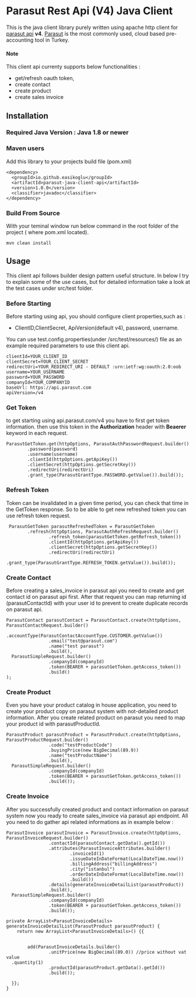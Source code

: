 # Parasut Rest Api (V4) Java Client

This is the java client library purely written using apache http client for [parasut api](https://apidocs.parasut.com/) **v4**. [Parasut](https://www.parasut.com/) is the most commonly used, cloud based pre-accounting tool in Turkey. 

#### Note 
This client api currenty  supports below functionalities :

 - 	get/refresh oauth token,
 - create contact
 - create product
 - create sales invoice 


## Installation

### Required Java Version :  Java 1.8 or newer

### Maven users
Add this library to your projects build file (pom.xml) 

    <dependency>
      <groupId>io.github.easikoglu</groupId>
      <artifactId>parasut-java-client-api</artifactId>
      <version>1.0.0</version>
      <classifier>javadoc</classifier>
    </dependency>
    
### Build From Source 
With your teminal window run below command in the root folder of the project ( where pom.xml located).
	
    mvn clean install

## Usage 
 This client api follows builder design pattern useful structure. 
 In below I try to explain some of the use cases, but for detailed information take a look at the test cases under src/test folder. 
### Before Starting
Before starting using api, you should configure client properties,such as :

 - ClientID,ClientSecret, ApiVersion(default v4), password, username.
 
 You can use test.config.properties(under /src/test/resources/)  file as an example required parameters to use this client api. 

    clientId=YOUR_CLIENT_ID  
    clientSecret=YOUR_CLIENT_SECRET  
    redirectUri=YOUR_REDIRECT_URI - DEFAULT :urn:ietf:wg:oauth:2.0:oob  
    username=YOUR_USERNAME  
    password=YOUR_PASSWORD  
    companyId=YOUR_COMPANYID  
    baseUrl: https://api.parasut.com  
    apiVersion=/v4

 
 
### Get Token 
to get starting using api.parasut.com/v4 you have to first get token information. then use this token in the **Authorization** header with **Beaerer** keyword in each request.

    ParasutGetToken.get(httpOptions, ParasutAuthPasswordRequest.builder()  
            .password(password)  
            .username(username)  
            .clientId(httpOptions.getApiKey())  
            .clientSecret(httpOptions.getSecretKey())  
            .redirectUri(redirectUri)  
            .grant_type(ParasutGrantType.PASSWORD.getValue()).build());
      
### Refresh Token

   Token can be invalidated in a given time period, you can check that time in the GetToken response. So to be able to get new refreshed token you can use refresh token request. 

     ParasutGetToken parasutRefreshedToken = ParasutGetToken  
            .refresh(httpOptions, ParasutAuthRefreshRequest.builder()  
                    .refresh_token(parasutGetToken.getRefresh_token())  
                    .clientId(httpOptions.getApiKey())  
                    .clientSecret(httpOptions.getSecretKey())  
                    .redirectUri(redirectUri)  
                    .grant_type(ParasutGrantType.REFRESH_TOKEN.getValue()).build());
### Create Contact
Before creating a sales_invoice in parasut api you need to create and get contact id on parasut api first. After that request you can map returning id (parasutContactId) with your user id to prevent to create duplicate records on parasut api.

    ParasutContact parasutContact = ParasutContact.create(httpOptions, ParasutContactRequest.builder()  
                    .accountType(ParasutContactAccountType.CUSTOMER.getValue())  
                    .email("test@parasut.com")  
                    .name("test parasut")  
                    .build(),  
      ParasutSimpleRequest.builder()  
                    .companyId(companyId)  
                    .token(BEARER + parasutGetToken.getAccess_token())  
                    .build()  
    );
### Create Product

Even you have your product catalog in house application, you need to create your product copy on parasut system with not-detailed product information. After you create related product on parasut you need to map your product id with parasutProductId. 
  
    ParasutProduct parasutProduct = ParasutProduct.create(httpOptions, ParasutProductRequest.builder()  
                    .code("testProductCode")  
                    .buyingPrice(new BigDecimal(89.9))  
                    .name("testProductName")  
                    .build(),  
      ParasutSimpleRequest.builder()  
                    .companyId(companyId)  
                    .token(BEARER + parasutGetToken.getAccess_token())  
                    .build());
### Create Invoice

After you successfully created product and contact information on parasut system now you ready to create sales_invoice via parasut api endpoint. 
All you need to do gather api related informations as in example below : 

    ParasutInvoice parasutInvoice = ParasutInvoice.create(httpOptions, ParasutInvoiceRequest.builder()  
                    .contactId(parasutContact.getData().getId())  
                    .attributes(ParasutInvoiceAttributes.builder()  
                            .invoiceId(1)  
                            .issueDateInDateFormat(LocalDateTime.now())  
                            .billingAddress("billingAddress")  
                            .city("istanbul")  
                            .orderDateInDateFormat(LocalDateTime.now())  
                            .build())  
                    .details(generateInvoiceDetailList(parasutProduct))  
                    .build(),  
      ParasutSimpleRequest.builder()  
                    .companyId(companyId)  
                    .token(BEARER + parasutGetToken.getAccess_token())  
                    .build());

    private ArrayList<ParasutInvoiceDetails> generateInvoiceDetailList(ParasutProduct parasutProduct) {  
        return new ArrayList<ParasutInvoiceDetails>() {{  
      
      
            add(ParasutInvoiceDetails.builder()  
                    .unitPrice(new BigDecimal(89.0)) //price without vat value  
      .quantity(1)  
                    .productId(parasutProduct.getData().getId())  
                    .build());  
      
      }};  
    }
